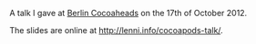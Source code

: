 A talk I gave at [Berlin Cocoaheads](http://cocoaheads-berlin.github.com/) on the 17th of October 2012.

The slides are online at http://lenni.info/cocoapods-talk/.
